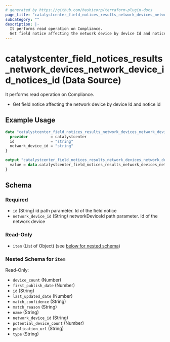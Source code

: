 ```yaml
---
# generated by https://github.com/hashicorp/terraform-plugin-docs
page_title: "catalystcenter_field_notices_results_network_devices_network_device_id_notices_id Data Source - terraform-provider-catalystcenter"
subcategory: ""
description: |-
  It performs read operation on Compliance.
  Get field notice affecting the network device by device Id and notice id
---
```


# catalystcenter_field_notices_results_network_devices_network_device_id_notices_id (Data Source)

It performs read operation on Compliance.

- Get field notice affecting the network device by device Id and notice id

## Example Usage

```terraform
data "catalystcenter_field_notices_results_network_devices_network_device_id_notices_id" "example" {
  provider          = catalystcenter
  id                = "string"
  network_device_id = "string"
}

output "catalystcenter_field_notices_results_network_devices_network_device_id_notices_id_example" {
  value = data.catalystcenter_field_notices_results_network_devices_network_device_id_notices_id.example.item
}
```

<!-- schema generated by tfplugindocs -->
## Schema

### Required

- `id` (String) id path parameter. Id of the field notice
- `network_device_id` (String) networkDeviceId path parameter. Id of the network device

### Read-Only

- `item` (List of Object) (see [below for nested schema](#nestedatt--item))

<a id="nestedatt--item"></a>
### Nested Schema for `item`

Read-Only:

- `device_count` (Number)
- `first_publish_date` (Number)
- `id` (String)
- `last_updated_date` (Number)
- `match_confidence` (String)
- `match_reason` (String)
- `name` (String)
- `network_device_id` (String)
- `potential_device_count` (Number)
- `publication_url` (String)
- `type` (String)
